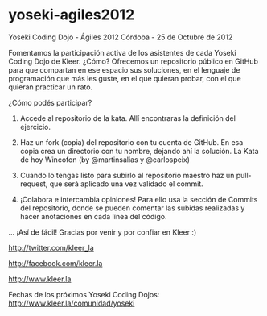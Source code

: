 yoseki-agiles2012
=================

Yoseki Coding Dojo - Ágiles 2012
Córdoba - 25 de Octubre de 2012

Fomentamos la participación activa de los asistentes de cada Yoseki Coding Dojo de Kleer. ¿Cómo? Ofrecemos un repositorio público en GitHub para que compartan en ese espacio sus soluciones, en el lenguaje de programación que más les guste, en el que quieran probar, con el que quieran practicar un rato.

¿Cómo podés participar?

1) Accede al repositorio de la kata. Allí encontraras la definición del ejercicio.

2) Haz un fork (copia) del repositorio con tu cuenta de GitHub. En esa copia crea un directorio con tu nombre, dejando ahí la solución. La Kata de hoy Wincofon (by @martinsalias y @carlospeix)

3) Cuando lo tengas listo para subirlo al repositorio maestro haz un pull-request, que será aplicado una vez validado el commit.

4) ¡Colabora e intercambia opiniones! Para ello usa la sección de Commits del repositorio, donde se pueden comentar las subidas realizadas y hacer anotaciones en cada línea del código.

... ¡Así de fácil! Gracias por venir y por confiar en Kleer :)

http://twitter.com/kleer_la

http://facebook.com/kleer.la

http://www.kleer.la

Fechas de los próximos Yoseki Coding Dojos: http://www.kleer.la/comunidad/yoseki